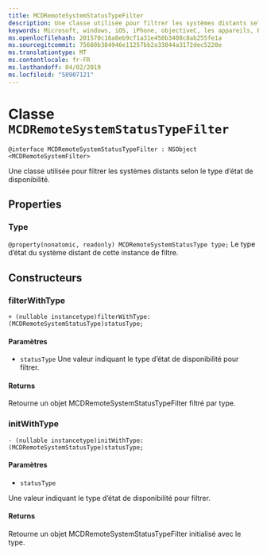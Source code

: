 ```yaml
---
title: MCDRemoteSystemStatusTypeFilter
description: Une classe utilisée pour filtrer les systèmes distants selon le type d’état de disponibilité.
keywords: Microsoft, windows, iOS, iPhone, objectiveC, les appareils, Project Rome connectés
ms.openlocfilehash: 201570c16a8eb9cf1a31e450b3408c8ab255fe1a
ms.sourcegitcommit: 75680b384946e11257bb2a33044a3172dec5220e
ms.translationtype: MT
ms.contentlocale: fr-FR
ms.lasthandoff: 04/02/2019
ms.locfileid: "58907121"
---
```

# <a name="class-mcdremotesystemstatustypefilter"></a>Classe `MCDRemoteSystemStatusTypeFilter`

```
@interface MCDRemoteSystemStatusTypeFilter : NSObject <MCDRemoteSystemFilter>
```

Une classe utilisée pour filtrer les systèmes distants selon le type d’état de disponibilité.

## <a name="properties"></a>Properties

### <a name="type"></a>Type
`@property(nonatomic, readonly) MCDRemoteSystemStatusType type;` Le type d’état du système distant de cette instance de filtre.

## <a name="constructors"></a>Constructeurs

### <a name="filterwithtype"></a>filterWithType
`+ (nullable instancetype)filterWithType:(MCDRemoteSystemStatusType)statusType;`

#### <a name="parameters"></a>Paramètres 
* `statusType` Une valeur indiquant le type d’état de disponibilité pour filtrer.

#### <a name="returns"></a>Returns
Retourne un objet MCDRemoteSystemStatusTypeFilter filtré par type.

### <a name="initwithtype"></a>initWithType
`- (nullable instancetype)initWithType:(MCDRemoteSystemStatusType)statusType;`

#### <a name="parameters"></a>Paramètres 
* `statusType` 

Une valeur indiquant le type d’état de disponibilité pour filtrer.

#### <a name="returns"></a>Returns
Retourne un objet MCDRemoteSystemStatusTypeFilter initialisé avec le type.